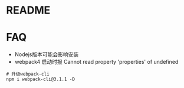 # README

# FAQ

- Nodejs版本可能会影响安装
- webpack4 启动时报 Cannot read property 'properties' of undefined

```shell
# 升级webpack-cli
npm i webpack-cli@3.1.1 -D
```
